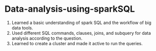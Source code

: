 # Data-analysis-using-sparkSQL
1. Learned a basic understanding of spark SQL and the workflow of big data tools.
2. Used different SQL commands, clauses, joins, and subquery for data analysis according to the question.
3. Learned to create a cluster and made it active to run the queries.
